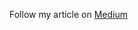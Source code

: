 Follow my article on [Medium](https://medium.com/@thatisuday/react-router-and-webpack-v4-code-splitting-using-splitchunksplugin-f0a48f110312)
